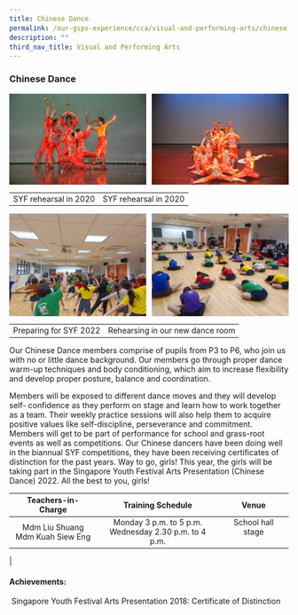 ```yaml
---
title: Chinese Dance
permalink: /our-gsps-experience/cca/visual-and-performing-arts/chinese-dance/
description: ""
third_nav_title: Visual and Performing Arts
---
```

### **Chinese Dance**

<img src="/images/cd1.jpg" style="width:49%" align=left>
<img src="/images/cd2.jpg" style="width:49%" align=right>

<br clear="left">

|  |  |
|:---:|:---:|
| SYF rehearsal in 2020  | SYF rehearsal in 2020  |

<img src="/images/cd3.jpg" style="width:49%" align=left>
<img src="/images/cd4.jpg" style="width:49%" align=right>

<br clear="left">

|  |  |
|:---:|:---:|
|  Preparing for SYF 2022	  |  Rehearsing in our new dance room |

Our Chinese Dance members comprise of pupils from P3 to P6, who join us with no or little dance background. Our members go through proper dance warm-up techniques and body conditioning, which aim to increase flexibility and develop proper posture, balance and coordination.   

Members will be exposed to different dance moves and they will develop self- confidence as they perform on stage and learn how to work together as a team. Their weekly practice sessions will also help them to acquire positive values like self-discipline, perseverance and commitment. Members will get to be part of performance for school and grass-root events as well as competitions. Our Chinese dancers have been doing well in the biannual SYF competitions, they have been receiving certificates of distinction for the past years. Way to go, girls! This year, the girls will be taking part in the Singapore Youth Festival Arts Presentation (Chinese Dance) 2022. All the best to you, girls!

| Teachers-in-Charge | Training Schedule |   Venue  |
|:---:|:---:|:---:|
| Mdm Liu Shuang<br>Mdm Kuah Siew Eng | Monday 3 p.m. to 5 p.m.<br>Wednesday 2.30 p.m. to 4 p.m. | School hall stage<br><br> |
|

#### **Achievements:**
 Singapore Youth Festival Arts Presentation 2018: Certificate of Distinction